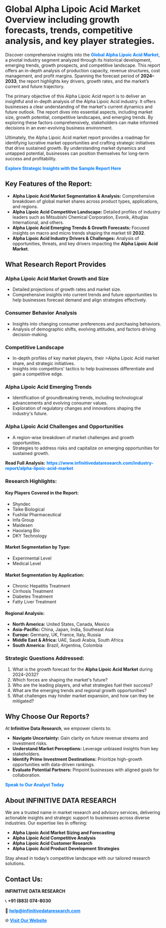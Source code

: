 <h1>Global Alpha Lipoic Acid Market Overview including growth forecasts, trends, competitive analysis, and key player strategies.</h1>
<p>
Discover comprehensive insights into the 
<a href="https://www.infinitivedataresearch.com/industry-report/alpha-lipoic-acid-market" rel="dofollow" style="color: #007BFF; text-decoration: none;"><strong>Global Alpha Lipoic Acid Market</strong></a>, a pivotal industry segment analyzed through its historical development, emerging trends, growth prospects, and competitive landscape. This report offers an in-depth analysis of production capacity, revenue structures, cost management, and profit margins. Spanning the forecast period of <strong>2024–2033</strong>, the report highlights key drivers, growth rates, and the market’s current and future trajectory.
</p>
<p>
The primary objective of this Alpha Lipoic Acid report is to deliver an insightful and in-depth analysis of the Alpha Lipoic Acid industry. It offers businesses a clear understanding of the market's current dynamics and future outlook. The report dives into essential aspects, including market size, growth potential, competitive landscapes, and emerging trends. By exploring these factors comprehensively, stakeholders can make informed decisions in an ever-evolving business environment.
</p>
<p>
Ultimately, the Alpha Lipoic Acid market report provides a roadmap for identifying lucrative market opportunities and crafting strategic initiatives that drive sustained growth. By understanding market dynamics and untapped potential, businesses can position themselves for long-term success and profitability.
</p>
<p>
<a href="https://www.infinitivedataresearch.com/request-sample/reportId=106035" style="color: #007BFF; text-decoration: none;"><strong>Explore Strategic Insights with the Sample Report Here</strong></a>
</p>

<h2>Key Features of the Report:</h2>
<ul>
<li><strong>Alpha Lipoic Acid Market Segmentation & Analysis:</strong> Comprehensive breakdown of global market shares across product types, applications, and regions.</li>
<li><strong>Alpha Lipoic Acid Competitive Landscape:</strong> Detailed profiles of industry leaders such as Mitsubishi Chemical Corporation, Evonik, Altuglas International, and others.</li>
<li><strong>Alpha Lipoic Acid Emerging Trends & Growth Forecasts:</strong> Focused insights on macro and micro trends shaping the market till <strong>2032</strong>.</li>
<li><strong>Alpha Lipoic Acid Industry Drivers & Challenges:</strong> Analysis of opportunities, threats, and key drivers impacting the <strong>Alpha Lipoic Acid Market</strong>.</li>
</ul>

<h2>What Research Report Provides</h2>
<h3>Alpha Lipoic Acid Market Growth and Size</h3>
<ul>
<li>Detailed projections of growth rates and market size.</li>
<li>Comprehensive insights into current trends and future opportunities to help businesses forecast demand and align strategies effectively.</li>
</ul>

<h3>Consumer Behavior Analysis</h3>
<ul>
<li>Insights into changing consumer preferences and purchasing behaviors.</li>
<li>Analysis of demographic shifts, evolving attitudes, and factors driving decision-making.</li>
</ul>

<h3>Competitive Landscape</h3>
<ul>
<li>In-depth profiles of key market players, their >Alpha Lipoic Acid market share, and strategic initiatives.</li>
<li>Insights into competitors' tactics to help businesses differentiate and gain a competitive edge.</li>
</ul>

<h3>Alpha Lipoic Acid Emerging Trends</h3>
<ul>
<li>Identification of groundbreaking trends, including technological advancements and evolving consumer values.</li>
<li>Exploration of regulatory changes and innovations shaping the industry's future.</li>
</ul>

<h3>Alpha Lipoic Acid Challenges and Opportunities</h3>
<ul>
<li>A region-wise breakdown of market challenges and growth opportunities.</li>
<li>Strategies to address risks and capitalize on emerging opportunities for sustained growth.</li>
</ul>
<p><strong>Read Full Analysis:</strong> <a href="https://www.infinitivedataresearch.com/industry-report/alpha-lipoic-acid-market" rel="dofollow" style="color: #007BFF; text-decoration: none;"><strong>https://www.infinitivedataresearch.com/industry-report/alpha-lipoic-acid-market</strong></a></p>
<h3>Research Highlights:</h3>
<h4>Key Players Covered in the Report:</h4>
<ul><li>Shyndec</li><li>Taike Biological</li><li>Fushilai Pharmaceutical</li><li>Infa Group</li><li>Maidesen</li><li>Haoxiang Bio</li><li>DKY Technology</li></ul>
<h4>Market Segmentation by Type:</h4>
<ul><li>Experimental Level</li><li>Medical Level</li></ul>
<h4>Market Segmentation by Application:</h4>
<ul><li>Chronic Hepatitis Treatment</li><li>Cirrhosis Treatment</li><li>Diabetes Treatment</li><li>Fatty Liver Treatment</li></ul>

<h4>Regional Analysis:</h4>
<ul>
<li><strong>North America:</strong> United States, Canada, Mexico</li>
<li><strong>Asia-Pacific:</strong> China, Japan, India, Southeast Asia</li>
<li><strong>Europe:</strong> Germany, UK, France, Italy, Russia</li>
<li><strong>Middle East & Africa:</strong> UAE, Saudi Arabia, South Africa</li>
<li><strong>South America:</strong> Brazil, Argentina, Colombia</li>
</ul>

<h3>Strategic Questions Addressed:</h3>
<ol>
<li>What is the growth forecast for the <strong>Alpha Lipoic Acid Market</strong> during 2024–2032?</li>
<li>Which forces are shaping the market's future?</li>
<li>Who are the leading players, and what strategies fuel their success?</li>
<li>What are the emerging trends and regional growth opportunities?</li>
<li>What challenges may hinder market expansion, and how can they be mitigated?</li>
</ol>

<h2>Why Choose Our Reports?</h2>
<p>At <strong>Infinitive Data Research</strong>, we empower clients to:</p>
<ul>
<li><strong>Navigate Uncertainty:</strong> Gain clarity on future revenue streams and investment risks.</li>
<li><strong>Understand Market Perceptions:</strong> Leverage unbiased insights from key stakeholders.</li>
<li><strong>Identify Prime Investment Destinations:</strong> Prioritize high-growth opportunities with data-driven rankings.</li>
<li><strong>Evaluate Potential Partners:</strong> Pinpoint businesses with aligned goals for collaboration.</li>
</ul>
<p><a href="https://www.infinitivedataresearch.com/industry-report/alpha-lipoic-acid-market" rel="dofollow" style="color: #007BFF; text-decoration: none;"><strong>Speak to Our Analyst Today</strong></a></p>

<h2>About INFINITIVE DATA RESEARCH</h2>
<p>We are a trusted name in market research and advisory services, delivering actionable insights and strategic support to businesses across diverse industries. Our expertise lies in offering:</p>
<ul>
<li><strong>Alpha Lipoic Acid Market Sizing and Forecasting</strong></li>
<li><strong>Alpha Lipoic Acid Competitive Analysis</strong></li>
<li><strong>Alpha Lipoic Acid Customer Research</strong></li>
<li><strong>Alpha Lipoic Acid Product Development Strategies</strong></li>
</ul>
<p>Stay ahead in today’s competitive landscape with our tailored research solutions.</p>

<h2>Contact Us:</h2>
<p><strong>INFINITIVE DATA RESEARCH</strong></p>
<p>📞 <strong>+91 (883) 074-8030</strong></p>
<p>📧 <strong><a href="mailto:help@infinitivedataresearch.com" style="color: #007BFF;">help@infinitivedataresearch.com</a></strong></p>
<p>🌐 <strong><a href="https://www.infinitivedataresearch.com" rel="dofollow" style="color: #007BFF;">Visit Our Website</a></strong></p>